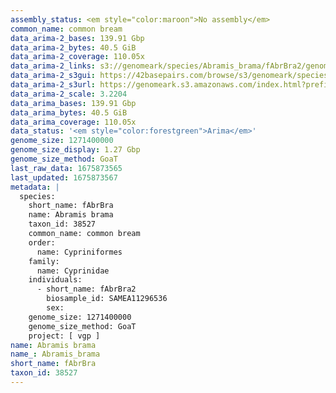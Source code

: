 ```yaml
---
assembly_status: <em style="color:maroon">No assembly</em>
common_name: common bream
data_arima-2_bases: 139.91 Gbp
data_arima-2_bytes: 40.5 GiB
data_arima-2_coverage: 110.05x
data_arima-2_links: s3://genomeark/species/Abramis_brama/fAbrBra2/genomic_data/arima/<br>
data_arima-2_s3gui: https://42basepairs.com/browse/s3/genomeark/species/Abramis_brama/fAbrBra2/genomic_data/arima/
data_arima-2_s3url: https://genomeark.s3.amazonaws.com/index.html?prefix=species/Abramis_brama/fAbrBra2/genomic_data/arima/
data_arima-2_scale: 3.2204
data_arima_bases: 139.91 Gbp
data_arima_bytes: 40.5 GiB
data_arima_coverage: 110.05x
data_status: '<em style="color:forestgreen">Arima</em>'
genome_size: 1271400000
genome_size_display: 1.27 Gbp
genome_size_method: GoaT
last_raw_data: 1675873565
last_updated: 1675873567
metadata: |
  species:
    short_name: fAbrBra
    name: Abramis brama
    taxon_id: 38527
    common_name: common bream
    order:
      name: Cypriniformes
    family:
      name: Cyprinidae
    individuals:
      - short_name: fAbrBra2
        biosample_id: SAMEA11296536
        sex:
    genome_size: 1271400000
    genome_size_method: GoaT
    project: [ vgp ]
name: Abramis brama
name_: Abramis_brama
short_name: fAbrBra
taxon_id: 38527
---
```

